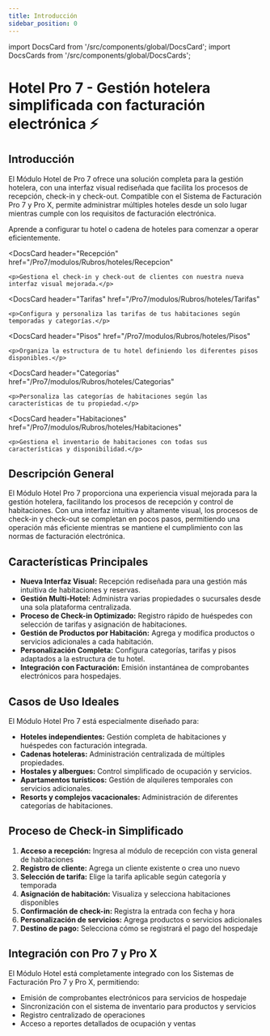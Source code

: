 ```yaml
---
title: Introducción
sidebar_position: 0
---
```


import DocsCard from '/src/components/global/DocsCard';
import DocsCards from '/src/components/global/DocsCards';

# Hotel Pro 7 - Gestión hotelera simplificada con facturación electrónica ⚡

<head>
  <title>Módulo Hotel Pro 7</title>
  <meta
    name="description"
    content="Módulo Hotel Pro 7: Solución completa para gestión hotelera con interfaz visual rediseñada, compatible con el Sistema de Facturación Pro 7."
  />
</head>

## Introducción

El Módulo Hotel de Pro 7 ofrece una solución completa para la gestión hotelera, con una interfaz visual rediseñada que facilita los procesos de recepción, check-in y check-out. Compatible con el Sistema de Facturación Pro 7 y Pro X, permite administrar múltiples hoteles desde un solo lugar mientras cumple con los requisitos de facturación electrónica.

<DocsCards>
  <DocsCard 
    header="Configuración Inicial - Hoteles"
    href="/Pro7/modulos/Rubros/hoteles/Configuracion-inicial-hoteles"
  >
    <p>Aprende a configurar tu hotel o cadena de hoteles para comenzar a operar eficientemente.</p>
  </DocsCard>

  <DocsCard
    header="Recepción"
    href="/Pro7/modulos/Rubros/hoteles/Recepcion"
  >
    <p>Gestiona el check-in y check-out de clientes con nuestra nueva interfaz visual mejorada.</p>
  </DocsCard>

  <DocsCard
    header="Tarifas"
    href="/Pro7/modulos/Rubros/hoteles/Tarifas"
  >
    <p>Configura y personaliza las tarifas de tus habitaciones según temporadas y categorías.</p>
  </DocsCard>

  <DocsCard
    header="Pisos"
    href="/Pro7/modulos/Rubros/hoteles/Pisos"
  >
    <p>Organiza la estructura de tu hotel definiendo los diferentes pisos disponibles.</p>
  </DocsCard>

  <DocsCard
    header="Categorías"
    href="/Pro7/modulos/Rubros/hoteles/Categorias"
  >
    <p>Personaliza las categorías de habitaciones según las características de tu propiedad.</p>
  </DocsCard>

  <DocsCard
    header="Habitaciones"
    href="/Pro7/modulos/Rubros/hoteles/Habitaciones"
  >
    <p>Gestiona el inventario de habitaciones con todas sus características y disponibilidad.</p>
  </DocsCard>

</DocsCards>

## Descripción General

El Módulo Hotel Pro 7 proporciona una experiencia visual mejorada para la gestión hotelera, facilitando los procesos de recepción y control de habitaciones. Con una interfaz intuitiva y altamente visual, los procesos de check-in y check-out se completan en pocos pasos, permitiendo una operación más eficiente mientras se mantiene el cumplimiento con las normas de facturación electrónica.

## Características Principales

- **Nueva Interfaz Visual:** Recepción rediseñada para una gestión más intuitiva de habitaciones y reservas.
- **Gestión Multi-Hotel:** Administra varias propiedades o sucursales desde una sola plataforma centralizada.
- **Proceso de Check-in Optimizado:** Registro rápido de huéspedes con selección de tarifas y asignación de habitaciones.
- **Gestión de Productos por Habitación:** Agrega y modifica productos o servicios adicionales a cada habitación.
- **Personalización Completa:** Configura categorías, tarifas y pisos adaptados a la estructura de tu hotel.
- **Integración con Facturación:** Emisión instantánea de comprobantes electrónicos para hospedajes.

## Casos de Uso Ideales

El Módulo Hotel Pro 7 está especialmente diseñado para:

- **Hoteles independientes:** Gestión completa de habitaciones y huéspedes con facturación integrada.
- **Cadenas hoteleras:** Administración centralizada de múltiples propiedades.
- **Hostales y albergues:** Control simplificado de ocupación y servicios.
- **Apartamentos turísticos:** Gestión de alquileres temporales con servicios adicionales.
- **Resorts y complejos vacacionales:** Administración de diferentes categorías de habitaciones.

## Proceso de Check-in Simplificado

1. **Acceso a recepción:** Ingresa al módulo de recepción con vista general de habitaciones
2. **Registro de cliente:** Agrega un cliente existente o crea uno nuevo
3. **Selección de tarifa:** Elige la tarifa aplicable según categoría y temporada
4. **Asignación de habitación:** Visualiza y selecciona habitaciones disponibles
5. **Confirmación de check-in:** Registra la entrada con fecha y hora
6. **Personalización de servicios:** Agrega productos o servicios adicionales
7. **Destino de pago:** Selecciona cómo se registrará el pago del hospedaje

## Integración con Pro 7 y Pro X

El Módulo Hotel está completamente integrado con los Sistemas de Facturación Pro 7 y Pro X, permitiendo:

- Emisión de comprobantes electrónicos para servicios de hospedaje
- Sincronización con el sistema de inventario para productos y servicios
- Registro centralizado de operaciones
- Acceso a reportes detallados de ocupación y ventas

